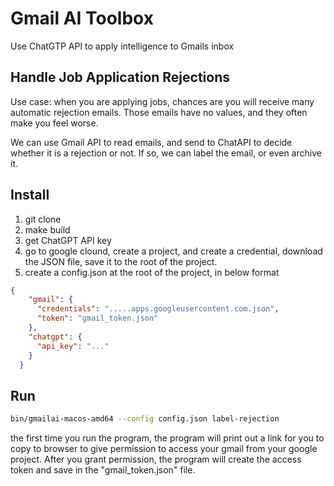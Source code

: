 # Gmail AI Toolbox

Use ChatGTP API to apply intelligence to Gmails inbox

## Handle Job Application Rejections

Use case: when you are applying jobs, chances are you will receive many automatic rejection emails. Those emails have no values, and they often make you feel worse.

We can use Gmail API to read emails, and send to ChatAPI to decide whether it is a rejection or not. If so, we can label the email, or even archive it.

## Install

1. git clone 
2. make build
3. get ChatGPT API key
4. go to google clound, create a project, and create a credential, download the JSON file, save it to the root of the project.
5. create a config.json at the root of the project, in below format
````json
{
    "gmail": {
      "credentials": ".....apps.googleusercontent.com.json",
      "token": "gmail_token.json"
    },
    "chatgpt": {
      "api_key": "..."
    }
  }
````

## Run

````sh
bin/gmailai-macos-amd64 --config config.json label-rejection
````
the first time you run the program, the program will print out a link for you to copy to browser to give permission to access your gmail from your google project. After you grant permission, the program will create the access token and save in the "gmail_token.json" file.
